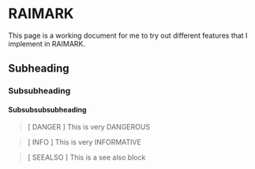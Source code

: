 # RAIMARK

This page is a working document for me to try out different
features that I implement in RAIMARK.

## Subheading
### Subsubheading
#### Subsubsubsubheading

> [ DANGER ]
> This is very DANGEROUS

> [ INFO ]
> This is very INFORMATIVE

> [ SEEALSO ]
> This is a see also block

